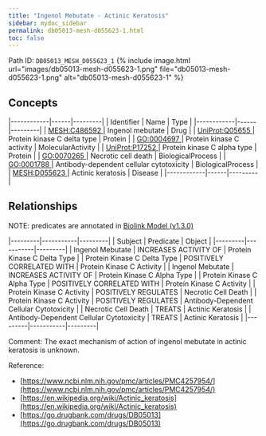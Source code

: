 ```yaml
---
title: "Ingenol Mebutate - Actinic Keratosis"
sidebar: mydoc_sidebar
permalink: db05013-mesh-d055623-1.html
toc: false 
---
```



Path ID: `DB05013_MESH_D055623_1`
{% include image.html url="images/db05013-mesh-d055623-1.png" file="db05013-mesh-d055623-1.png" alt="db05013-mesh-d055623-1" %}

## Concepts

|------------|------|---------|
| Identifier | Name | Type    |
|------------|------|---------|
| <a href="https://identifiers.org/MESH:C486592">MESH:C486592 </a> | Ingenol mebutate | Drug |
| <a href="https://identifiers.org/UniProt:Q05655">UniProt:Q05655 </a> | Protein kinase C delta type | Protein |
| <a href="https://identifiers.org/GO:0004697">GO:0004697 </a> | Protein kinase C activity | MolecularActivity |
| <a href="https://identifiers.org/UniProt:P17252">UniProt:P17252 </a> | Protein kinase C alpha type | Protein |
| <a href="https://identifiers.org/GO:0070265">GO:0070265 </a> | Necrotic cell death | BiologicalProcess |
| <a href="https://identifiers.org/GO:0001788">GO:0001788 </a> | Antibody-dependent cellular cytotoxicity | BiologicalProcess |
| <a href="https://identifiers.org/MESH:D055623">MESH:D055623 </a> | Actinic keratosis | Disease |
|------------|------|---------|

## Relationships


NOTE: predicates are annotated in <a href="https://github.com/biolink/biolink-model/releases/tag/v1.3.0">Biolink Model (v1.3.0)</a>

|---------|-----------|---------|
| Subject | Predicate | Object  |
|---------|-----------|---------|
| Ingenol Mebutate | INCREASES ACTIVITY OF | Protein Kinase C Delta Type |
| Protein Kinase C Delta Type | POSITIVELY CORRELATED WITH | Protein Kinase C Activity |
| Ingenol Mebutate | INCREASES ACTIVITY OF | Protein Kinase C Alpha Type |
| Protein Kinase C Alpha Type | POSITIVELY CORRELATED WITH | Protein Kinase C Activity |
| Protein Kinase C Activity | POSITIVELY REGULATES | Necrotic Cell Death |
| Protein Kinase C Activity | POSITIVELY REGULATES | Antibody-Dependent Cellular Cytotoxicity |
| Necrotic Cell Death | TREATS | Actinic Keratosis |
| Antibody-Dependent Cellular Cytotoxicity | TREATS | Actinic Keratosis |
|---------|-----------|---------|

Comment: The exact mechanism of action of ingenol mebutate in actinic keratosis is unknown.

Reference: 
  - [https://www.ncbi.nlm.nih.gov/pmc/articles/PMC4257954/](https://www.ncbi.nlm.nih.gov/pmc/articles/PMC4257954/)
  - [https://en.wikipedia.org/wiki/Actinic_keratosis](https://en.wikipedia.org/wiki/Actinic_keratosis)
  - [https://go.drugbank.com/drugs/DB05013](https://go.drugbank.com/drugs/DB05013)
